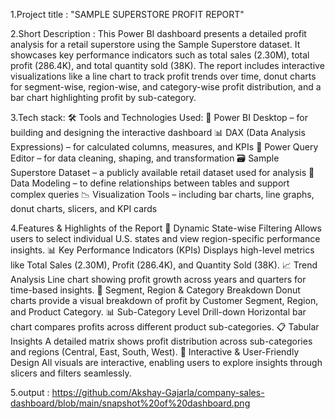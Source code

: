 1.Project title :
  "SAMPLE SUPERSTORE PROFIT REPORT"

2.Short Description :
  This Power BI dashboard presents a detailed profit analysis for a retail superstore using the Sample Superstore dataset. It showcases key performance indicators such as total sales (2.30M), total profit (286.4K), and total quantity sold (38K). The report includes interactive visualizations like a line chart to track profit trends over time, donut charts for segment-wise, region-wise, and category-wise profit distribution, and a bar chart highlighting profit by sub-category.

3.Tech stack:
    🛠️ Tools and Technologies Used:
  🧩 Power BI Desktop – for building and designing the interactive dashboard
  📊 DAX (Data Analysis Expressions) – for calculated columns, measures, and KPIs
  🔄 Power Query Editor – for data cleaning, shaping, and transformation
  🗃️ Sample Superstore Dataset – a publicly available retail dataset used for analysis
  🧮 Data Modeling – to define relationships between tables and support complex queries
  📉 Visualization Tools – including bar charts, line graphs, donut charts, slicers, and KPI cards

4.Features & Highlights of the Report
    📌 Dynamic State-wise Filtering
    Allows users to select individual U.S. states and view region-specific performance insights.
    📊 Key Performance Indicators (KPIs)
    Displays high-level metrics like Total Sales (2.30M), Profit (286.4K), and Quantity Sold (38K).
    📈 Trend Analysis
    Line chart showing profit growth across years and quarters for time-based insights.
    🧭 Segment, Region & Category Breakdown
    Donut charts provide a visual breakdown of profit by Customer Segment, Region, and Product Category.
    📊 Sub-Category Level Drill-down
    Horizontal bar chart compares profits across different product sub-categories.
    📋 Tabular Insights
    A detailed matrix shows profit distribution across sub-categories and regions (Central, East, South, West).
    🔄 Interactive & User-Friendly Design
    All visuals are interactive, enabling users to explore insights through slicers and filters seamlessly.

5.output :
  https://github.com/Akshay-Gajarla/company-sales-dashboard/blob/main/snapshot%20of%20dashboard.png
